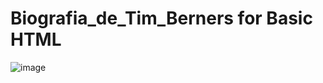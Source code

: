 # Biografia_de_Tim_Berners for Basic HTML

![image](https://github.com/GitNinja0/Biografia_de_Tim_Berners/assets/146742892/f6c10703-fd89-4dbc-a70a-c2e4642d8310)
